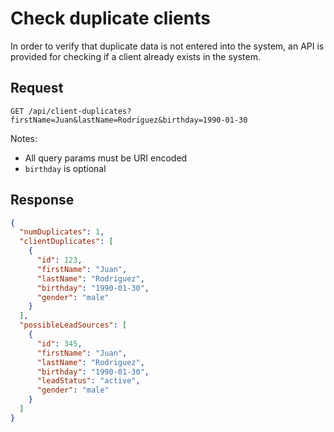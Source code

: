 # Check duplicate clients

In order to verify that duplicate data is not entered into the system, an API is provided for checking if a client
already exists in the system.

## Request

`GET /api/client-duplicates?firstName=Juan&lastName=Rodriguez&birthday=1990-01-30`

Notes:

- All query params must be URI encoded
- `birthday` is optional

## Response

```json
{
  "numDuplicates": 1,
  "clientDuplicates": [
    {
      "id": 123,
      "firstName": "Juan",
      "lastName": "Rodriguez",
      "birthday": "1990-01-30",
      "gender": "male"
    }
  ],
  "possibleLeadSources": [
    {
      "id": 345,
      "firstName": "Juan",
      "lastName": "Rodriguez",
      "birthday": "1990-01-30",
      "leadStatus": "active",
      "gender": "male"
    }
  ]
}
```

